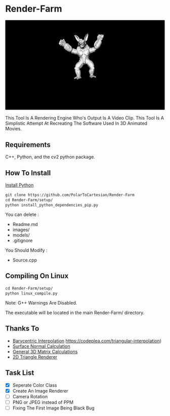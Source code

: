 # Render-Farm

![Presentation Image](images/example1.png)

This Tool Is A Rendering Engine Who's Output Is A Video Clip. This Tool Is A Simplistic Attempt At Recreating The Software Used In 3D Animated Movies.

## Requirements

C++, Python, and the cv2 python package.

## How To Install

[Install Python](https://www.python.org/downloads/)

```
git clone https://github.com/PolarToCartesian/Render-Farm
cd Render-Farm/setup/
python install_python_dependencies_pip.py
```

You can delete :

+ Readme.md
+ images/
+ models/
+ .gitignore

You Should Modify :

+ Source.cpp

## Compiling On Linux

```
cd Render-Farm/setup/
python linux_compile.py
```

Note: G++ Warnings Are Disabled.

The executable will be located in the main Render-Farm/ directory.

## Thanks To

+ [Barycentric Interpolation](https://github.com/user/repo/blob/branch/other_file.md) https://codeplea.com/triangular-interpolation)
+ [Surface Normal Calculation](https://www.khronos.org/opengl/wiki/Calculating_a_Surface_Normal)
+ [General 3D Matrix Calculations](https://www.youtube.com/playlist?list=PLRIWtICgwaX0u7Rf9zkZhLoLuZVfUksDP)
+ [2D Triangle Renderer](https://github.com/ssloy/tinyrenderer/wiki/Lesson-2:-Triangle-rasterization-and-back-face-culling)

## Task List

+ [x] Seperate Color Class
+ [x] Create An Image Renderer
+ [ ] Camera Rotation
+ [ ] PNG or JPEG instead of PPM
+ [ ] Fixing The First Image Being Black Bug